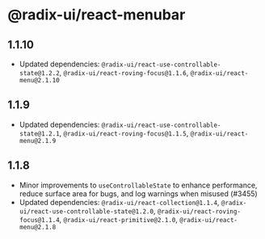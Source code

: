 # @radix-ui/react-menubar

## 1.1.10

- Updated dependencies: `@radix-ui/react-use-controllable-state@1.2.2`, `@radix-ui/react-roving-focus@1.1.6`, `@radix-ui/react-menu@2.1.10`

## 1.1.9

- Updated dependencies: `@radix-ui/react-use-controllable-state@1.2.1`, `@radix-ui/react-roving-focus@1.1.5`, `@radix-ui/react-menu@2.1.9`

## 1.1.8

- Minor improvements to `useControllableState` to enhance performance, reduce surface area for bugs, and log warnings when misused (#3455)
- Updated dependencies: `@radix-ui/react-collection@1.1.4`, `@radix-ui/react-use-controllable-state@1.2.0`, `@radix-ui/react-roving-focus@1.1.4`, `@radix-ui/react-primitive@2.1.0`, `@radix-ui/react-menu@2.1.8`
